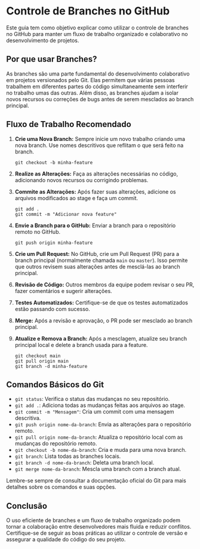 # Controle de Branches no GitHub

Este guia tem como objetivo explicar como utilizar o controle de branches no GitHub para manter um fluxo de trabalho organizado e colaborativo no desenvolvimento de projetos.

## Por que usar Branches?

As branches são uma parte fundamental do desenvolvimento colaborativo em projetos versionados pelo Git. Elas permitem que várias pessoas trabalhem em diferentes partes do código simultaneamente sem interferir no trabalho umas das outras. Além disso, as branches ajudam a isolar novos recursos ou correções de bugs antes de serem mesclados ao branch principal.

## Fluxo de Trabalho Recomendado

1. **Crie uma Nova Branch:** Sempre inicie um novo trabalho criando uma nova branch. Use nomes descritivos que reflitam o que será feito na branch.

   ```
   git checkout -b minha-feature
   ```

2. **Realize as Alterações:** Faça as alterações necessárias no código, adicionando novos recursos ou corrigindo problemas.

3. **Commite as Alterações:** Após fazer suas alterações, adicione os arquivos modificados ao stage e faça um commit.

   ```
   git add .
   git commit -m "Adicionar nova feature"
   ```

4. **Envie a Branch para o GitHub:** Enviar a branch para o repositório remoto no GitHub.

   ```
   git push origin minha-feature
   ```

5. **Crie um Pull Request:** No GitHub, crie um Pull Request (PR) para a branch principal (normalmente chamada `main` ou `master`). Isso permite que outros revisem suas alterações antes de mesclá-las ao branch principal.

6. **Revisão de Código:** Outros membros da equipe podem revisar o seu PR, fazer comentários e sugerir alterações.

7. **Testes Automatizados:** Certifique-se de que os testes automatizados estão passando com sucesso.

8. **Merge:** Após a revisão e aprovação, o PR pode ser mesclado ao branch principal.

9. **Atualize e Remova a Branch:** Após a mesclagem, atualize seu branch principal local e delete a branch usada para a feature.

   ```
   git checkout main
   git pull origin main
   git branch -d minha-feature
   ```

## Comandos Básicos do Git

- `git status`: Verifica o status das mudanças no seu repositório.
- `git add .`: Adiciona todas as mudanças feitas aos arquivos ao stage.
- `git commit -m "Mensagem"`: Cria um commit com uma mensagem descritiva.
- `git push origin nome-da-branch`: Envia as alterações para o repositório remoto.
- `git pull origin nome-da-branch`: Atualiza o repositório local com as mudanças do repositório remoto.
- `git checkout -b nome-da-branch`: Cria e muda para uma nova branch.
- `git branch`: Lista todas as branches locais.
- `git branch -d nome-da-branch`: Deleta uma branch local.
- `git merge nome-da-branch`: Mescla uma branch com a branch atual.

Lembre-se sempre de consultar a documentação oficial do Git para mais detalhes sobre os comandos e suas opções.

## Conclusão

O uso eficiente de branches e um fluxo de trabalho organizado podem tornar a colaboração entre desenvolvedores mais fluida e reduzir conflitos. Certifique-se de seguir as boas práticas ao utilizar o controle de versão e assegurar a qualidade do código do seu projeto.